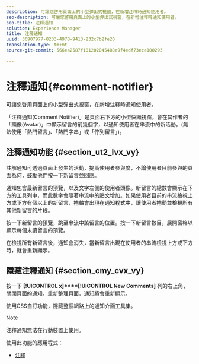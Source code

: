 ```yaml
---
description: 可讓您啓用頁面上的小型彈出式視窗，在新增注釋時通知使用者。
seo-description: 可讓您啓用頁面上的小型彈出式視窗，在新增注釋時通知使用者。
seo-title: 注釋通知
solution: Experience Manager
title: 注釋通知
uuid: 36907977-8233-4978-9413-232c7b2fe20
translation-type: tm+mt
source-git-commit: 566ea2587f101202045488e9f4edf73ece100293

---
```



# 注釋通知{#comment-notifier}

可讓您啓用頁面上的小型彈出式視窗，在新增注釋時通知使用者。

「注釋通知(Comment Notifier)」是頁面右下方的小型快顯視窗，會在其作者的「頭像(Avatar)」中顯示留言的前幾個字，以通知使用者在串流中的新活動。(無法使用「熱門留言」、「熱門字串」或「佇列留言」)。

## 注釋通知功能 {#section_ut2_lvx_vy}

註解通知可透過頁面上發生的活動，提高使用者參與度，不論使用者目前參與的頁面為何，鼓勵他們按一下新留言並回應。

通知包含最新留言的預覽，以及文字左側的使用者頭像。新留言的總數會顯示在下方的工具列中，而此數字會隨著串流中的貼文增加。如果使用者目前的串流檢視上方或下方有個以上的新留言，捲軸會出現在通知程式中，讓使用者捲動並檢視所有其他新留言的片段。

按一下新留言的預覽，跳至串流中該留言的位置。按一下新留言數目，展開窗格以顯示每個未讀留言的預覽。

在檢視所有新留言後，通知會消失，當新留言出現在使用者的串流檢視上方或下方時，就會重新顯示。

## 隱藏注釋通知 {#section_cmy_cvx_vy}

按一下 **[!UICONTROL x]****[!UICONTROL New Comments]** 列的右上角，關閉頁面的通知。重新整理頁面，通知將會重新顯示。

使用CSS自訂功能，隱藏整個網路上的通知介面工具集。

>[!NOTE]
>
>注釋通知無法在行動裝置上使用。



使用此功能的應用程式：

* [注釋](/help/using/c-about-apps/c-comments/c-comments.md)

